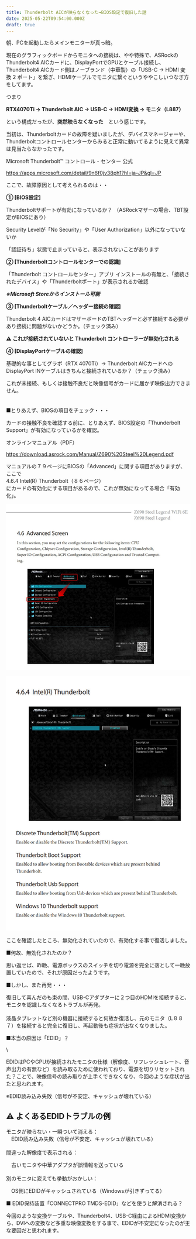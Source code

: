```yaml
---
title: Thunderbolt AICが映らなくなった→BIOS設定で復旧した話
date: 2025-05-22T09:54:00.000Z
draft: true
---
```

朝、PCを起動したらメインモニターが真っ暗。

現在のグラフィックボードからモニタへの接続は、やや特殊で、ASRockのThunderbolt4 AICカードに、DisplayPortでGPUとケーブル接続し、Thunderbolt4 AICカード側はノーブランド（中華製）の「USB-C -> HDMI 変換 2 ポート」を繋ぎ、HDMIケーブルでモニタに繋ぐというややこしいつなぎ方をしてます。

つまり

**RTX4070Ti → Thunderbolt AIC → USB-C → HDMI変換 → モニタ（L887）**

という構成だったが、**突然映らなくなった**　という感じです。

当初は、Thunderboltカードの故障を疑いましたが、デバイスマネージャーや、Thunderboltコントロールセンターからみると正常に動いてるように見えて異常は見当たらなかったです。

Microsoft Thunderbolt™ コントロール・センター 公式

<https://apps.microsoft.com/detail/9n6f0jv38ph1?hl=ja-JP&gl=JP>

ここで、故障原因として考えられるのは・・



**① \[BIOS設定]**


Thunderboltサポートが有効になっているか？
（ASRockマザーの場合、TBT設定がBIOSにあり）

Security Levelが「No Security」や「User Authorization」以外になっていないか

「認証待ち」状態で止まっていると、表示されないことがあります



**② \[Thunderboltコントロールセンターでの認識]**


「Thunderbolt コントロールセンター」アプリ インストールの有無と、「接続されたデバイス」や「Thunderboltポート」が表示されるか確認


***※Microsoft Storeからインストール可能***



**③ \[Thunderboltケーブル／ヘッダー接続の確認]**


Thunderbolt 4 AICカードはマザーボードのTBTヘッダーと必ず接続する必要があり接続に問題がないかどうか。（チェック済み）

**⚠ これが接続されていないと Thunderbolt コントローラーが無効化される**



**④ \[DisplayPortケーブルの確認]**


基礎的な事としてグラボ（RTX 4070Ti）→ Thunderbolt AICカードへの DisplayPort INケーブルはきちんと接続されているか？（チェック済み）

これが未接続、もしくは接触不良だと映像信号がカードに届かず映像出力できません。\
\
\
■とりあえず、BIOSの項目をチェック・・・

カードの接触不良を確認する前に、とりあえず、BIOS設定の「Thunderbolt Support」が有効になっているかを確認。

オンラインマニュアル（PDF）

<https://download.asrock.com/Manual/Z690%20Steel%20Legend.pdf>

[](https://download.asrock.com/Manual/Z690%20Steel%20Legend.pdf)マニュアルの７９ページにBIOSの「Advanced[](https://download.asrock.com/Manual/Z690%20Steel%20Legend.pdf)」に関する項目がありますが、ここで\
4.6.4 Intel(R) Thunderbolt（８６ページ）\
にカードの有効化にする項目があるので、これが無効になってる場合「有効化」。



![](/images/uploads/イメージ15913.jpg)

![](/images/uploads/イメージ15914.jpg)



ここを確認したところ、無効化されていたので、有効化する事で復活しました。



■何故、無効化されたのか？

思い返せば、昨晩、電源ボックスのスイッチを切り電源を完全に落として一晩放置していたので、それが原因だったようです。

■しかし、また再発・・・

復旧して喜んだのも束の間、USB-Cアダプターに２つ目のHDMIを接続すると、モニタを認識しなくなるトラブルが再発。\
\
液晶タブレットなど別の機器に接続すると何故か復活し、元のモニタ（L８８７）を接続すると完全に復旧し、再起動後も症状が出なくなりました。



■本当の原因は「EDID」？

\

EDIDはPCやGPUが接続されたモニタの仕様（解像度、リフレッシュレート、音声出力の有無など）を読み取るために使われており、電源を切りリセットされた？ことで、映像信号の読み取りが上手くできなくなり、今回のような症状が出たと思われます。


※EDID読み込み失敗（信号が不安定、キャッシュが壊れている）





## ⚠️ よくあるEDIDトラブルの例


モニタが映らない・一瞬ついて消える：\
　EDID読み込み失敗（信号が不安定、キャッシュが壊れている）\
\
間違った解像度で表示される：

　古いモニタや中華アダプタが誤情報を送っている\
\
別のモニタに変えても挙動がおかしい：

　OS側にEDIDがキャッシュされている（Windowsが引きずってる）



■ EDID保持装置「CONNECTPRO TMDS-EDID」などを使うと解消される？

今回のような変換ケーブルや、Thunderbolt4、USB-C経由によるHDMI変換から、DVIへの変換など多重な映像変換をする事で、EDIDが不安定になったのが主な要因だと思われます。
